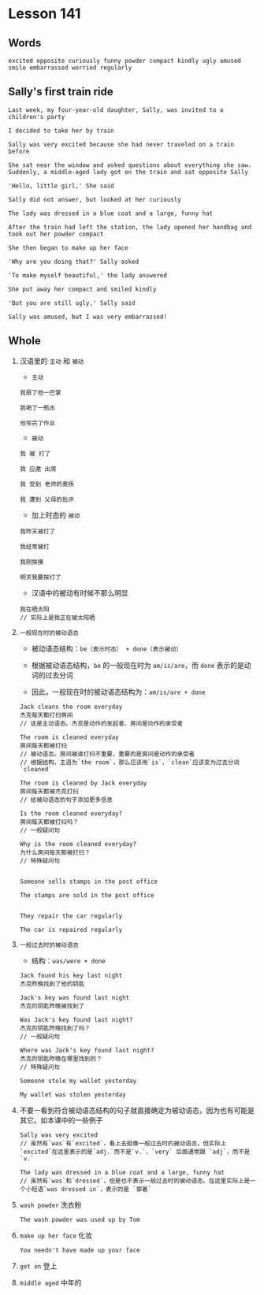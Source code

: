 # Lesson 141

## Words

```
excited opposite curiously funny powder compact kindly ugly amused smile embarrassed worried regularly
```

## Sally's first train ride

```
Last week, my four-year-old daughter, Sally, was invited to a children's party

I decided to take her by train

Sally was very excited because she had never traveled on a train before

She sat near the window and asked questions about everything she saw. Suddenly, a middle-aged lady got on the train and sat opposite Sally

'Hello, little girl,' She said

Sally did not answer, but looked at her curiously

The lady was dressed in a blue coat and a large, funny hat

After the train had left the station, the lady opened her handbag and took out her powder compact

She then began to make up her face

'Why are you doing that?' Sally asked

'To make myself beautiful,' the lady answered

She put away her compact and smiled kindly

'But you are still ugly,' Sally said

Sally was amused, but I was very embarrassed!
```

## Whole

1. 汉语里的 `主动` 和 `被动`

   - `主动`

   ```
   我扇了他一巴掌

   我喝了一瓶水

   他写完了作业
   ```

   - `被动`

   ```
   我 被 打了

   我 应邀 出席

   我 受到 老师的表扬

   我 遭到 父母的批评
   ```

   - 加上时态的 `被动`

   ```
   我昨天被打了

   我经常被打

   我刚挨揍

   明天我要挨打了
   ```

   - 汉语中的被动有时候不那么明显

   ```
   我在晒太阳
   // 实际上是我正在被太阳晒
   ```

2. `一般现在时的被动语态`

   - 被动语态结构：`be（表示时态） + done（表示被动）`

   - 根据被动语态结构，`be` 的一般现在时为 `am/is/are`，而 `done` 表示的是动词的过去分词

   - 因此，一般现在时的被动语态结构为：`am/is/are + done`

   ```
   Jack cleans the room everyday
   杰克每天都打扫房间
   // 这是主动语态。杰克是动作的发起者，房间是动作的承受者

   The room is cleaned everyday
   房间每天都被打扫
   // 被动语态。房间被谁打扫不重要，重要的是房间是动作的承受者
   // 根据结构，主语为`the room`，那么应该用`is`，`clean`应该变为过去分词`cleaned`

   The room is cleaned by Jack everyday
   房间每天都被杰克打扫
   // 给被动语态的句子添加更多信息

   Is the room cleaned everyday?
   房间每天都被打扫吗？
   // 一般疑问句

   Why is the room cleaned everyday?
   为什么房间每天都被打扫？
   // 特殊疑问句


   Someone sells stamps in the post office

   The stamps are sold in the post office


   They repair the car regularly

   The car is repaired regularly
   ```

3. `一般过去时的被动语态`

   - 结构：`was/were + done`

   ```
   Jack found his key last night
   杰克昨晚找到了他的钥匙

   Jack's key was found last night
   杰克的钥匙昨晚被找到了

   Was Jack's key found last night?
   杰克的钥匙昨晚找到了吗？
   // 一般疑问句

   Where was Jack's key found last night?
   杰克的钥匙昨晚在哪里找到的？
   // 特殊疑问句

   Someone stole my wallet yesterday

   My wallet was stolen yesterday
   ```

4. 不要一看到符合被动语态结构的句子就直接确定为被动语态，因为也有可能是其它。如本课中的一些例子

   ```
   Sally was very excited
   // 虽然有`was`有`excited`，看上去挺像一般过去时的被动语态，但实际上`excited`在这里表示的是`adj.`而不是`v.`，`very` 后面通常跟 `adj`，而不是 `v.`

   The lady was dressed in a blue coat and a large, funny hat
   // 虽然有`was`和`dressed`，但是也不表示一般过去时的被动语态。在这里实际上是一个小短语`was dressed in`，表示的是 `穿着`
   ```

5. `wash powder` 洗衣粉

   ```
   The wash powder was used up by Tom
   ```

6. `make up her face` 化妆

   ```
   You needn't have made up your face
   ```

7. `get on` 登上

8. `middle aged` 中年的
